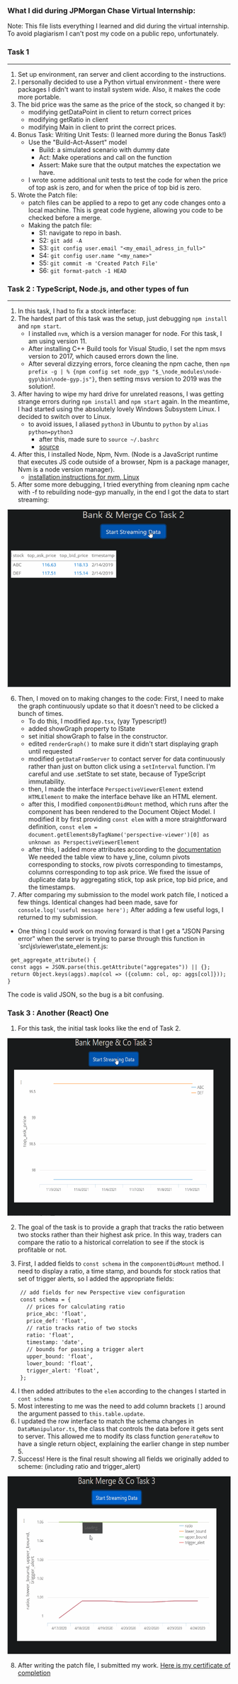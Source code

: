 ### What I did during JPMorgan Chase Virtual Internship:

Note: This file lists everything I learned and did during the virtual internship. To avoid plagiarism I can't post my code on a public repo, unfortunately.

### Task 1
---

1. Set up environment, ran server and client according to the instructions.
2. I personally decided to use a Python virtual environment - there were packages I didn't want to install system wide. Also, it makes the code more portable.
3. The bid price was the same as the price of the stock, so changed it by:
    * modifying getDataPoint in client to return correct prices
    * modifying getRatio in client
    * modifying Main in client to print the correct prices.
4. Bonus Task: Writing Unit Tests: (I learned more during the Bonus Task!)
    * Use the "Build-Act-Assert" model
        * Build: a simulated scenario with dummy date
        * Act: Make operations and call on the function
        * Assert: Make sure that the output matches the expectation we have.
    * I wrote some additional unit tests to test the code for when the price of top ask is zero, and for when the price of top bid is zero.
5. Wrote the Patch file:
    * patch files can be applied to a repo to get any code changes onto a local machine. This is great code hygiene, allowing you code to be checked before a merge.
    * Making the patch file:
        * S1: navigate to repo in bash.
        * S2: `git add -A`
        * S3: `git config user.email "<my_email_adress_in_full>"`
        * S4: `git config user.name "<my_name>"`
        * S5: `git commit -m 'Created Patch File'`
        * S6: `git format-patch -1 HEAD`

### Task 2 : TypeScript, Node.js, and other types of fun
---

1. In this task, I had to fix a stock interface:
2. The hardest part of this task was the setup, just debugging `npm install` and `npm start`.
    * I installed `nvm`, which is a version manager for node. For this task, I am using version 11.
    * After installing C++ Build tools for Visual Studio, I set the npm msvs version to 2017, which caused errors down the line.
    * After several dizzying errors, force cleaning the npm cache, then `npm prefix -g | % {npm config set node_gyp "$_\node_modules\node-gyp\bin\node-gyp.js"}`, then setting msvs version to 2019 was the solution!.
3. After having to wipe my hard drive for unrelated reasons, I was getting strange errors during `npm install` and `npm start` again. In the meantime, I had started using the absolutely lovely Windows Subsystem Linux. I decided to switch over to Linux.
    * to avoid issues, I aliased `python3` in Ubuntu to `python` by `alias python=python3`
        * after this, made sure to `source ~/.bashrc`
        * [source](https://askubuntu.com/questions/320996/how-to-make-python-program-command-execute-python-3)
4. After this, I installed Node, Npm, Nvm. (Node is a JavaScript runtime that executes JS code outside of a browser, Npm is a package manager, Nvm is a node version manager).
    * [installation instructions for nvm, Linux](https://github.com/nvm-sh/nvm#install--update-script)
5. After some more debugging, I tried everything from cleaning npm cache with -f to rebuilding node-gyp manually, in the end I got the data to start streaming:

<img src="assets/gif/01.gif" width="600" height="400" />

6. Then, I moved on to making changes to the code: First, I need to make the graph continuously update so that it doesn't need to be clicked a bunch of times.
    * To do this, I modified `App.tsx`, (yay Typescript!)
    * added showGraph property to IState
    * set initial showGraph to false in the constructor.
    * edited `renderGraph()` to make sure it didn't start displaying graph until requested
    * modified `getDataFromServer` to contact server for data continuously rather than just on button click using a `setInterval` function. I'm careful and use .setState to set state, because of TypeScript immutability.
    * then, I made the interface `PerspectiveViewerElement` extend `HTMLElement` to make the interface behave like an HTML element.
    * after this, I modified `componentDidMount` method, which runs after the component has been rendered to the Document Object Model. I modified it by first providing `const elem` with a more straightforward definition,
    `const elem = document.getElementsByTagName('perspective-viewer')[0] as unknown as PerspectiveViewerElement`
    * after this, I added more attributes according to the [documentation](https://github.com/finos/perspective/tree/master/packages/perspective#tableviewconfig--view) We needed the table view to have y_line, column pivots corresponding to stocks, row pivots corresponding to timestamps, columns corresponding to top ask price. We fixed the issue of duplicate data by aggregating stick, top ask price, top bid price, and the timestamps.
7. After comparing my submission to the model work patch file, I noticed a few things. Identical changes had been made, save for
`console.log('useful message here');`
After adding a few useful logs, I returned to my submission.

* One thing I could work on moving forward is that I get a "JSON Parsing error" when the server is trying to parse through this function in `src\js\viewer\state_element.js:

``` react
 get_aggregate_attribute() {
 const aggs = JSON.parse(this.getAttribute("aggregates")) || {};
 return Object.keys(aggs).map(col => ({column: col, op: aggs[col]}));
}
```

The code is valid JSON, so the bug is a bit confusing.

### Task 3 : Another (React) One
1. For this task, the initial task looks like the end of Task 2.

<img src="assets/gif/02.gif" width="600" height="400" />

2. The goal of the task is to provide a graph that tracks the ratio between two stocks rather than their highest ask price. In this way, traders can compare the ratio to a historical correlation to see if the stock is profitable or not.

3. First, I added fields to `const schema` in the `componentDidMount` method. I need to display a ratio, a time stamp, and bounds for stock ratios that set of trigger alerts, so I added the appropriate fields:
``` react
    // add fields for new Perspective view configuration
    const schema = {
      // prices for calculating ratio
      price_abc: 'float',
      price_def: 'float',
      // ratio tracks ratio of two stocks
      ratio: 'float',
      timestamp: 'date',
      // bounds for passing a trigger alert
      upper_bound: 'float',
      lower_bound: 'float',
      trigger_alert: 'float',
    };
```
4. I then added attributes to the `elem` according to the changes I started in `cont schema`
5. Most interesting to me was the need to add column brackets `[]`  around the argument passed to `this.table.update`.
6. I updated the row interface to match the schema changes in `DataManipulator.ts`, the class that controls the data before it gets sent to server. This allowed me to modify its class function `generateRow` to have a single return object, explaining the earlier change in step number 5.
7. Success! Here is the final result showing all fields we originally added to scheme: (including ratio and trigger_alert)

<img src="assets/gif/03.gif" width="600" height="400" />

8. After writing the patch file, I submitted my work. [Here is my certificate of completion]()

